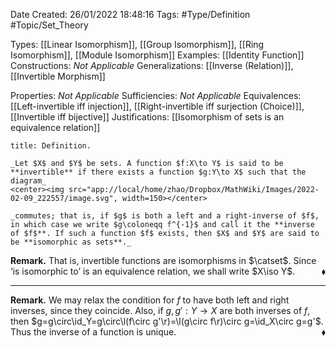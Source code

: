 <div class="topSpace"></div>

Date Created: 26/01/2022 18:48:16
Tags: #Type/Definition #Topic/Set_Theory

Types: [[Linear Isomorphism]], [[Group Isomorphism]], [[Ring Isomorphism]], [[Module Isomorphism]]
Examples: [[Identity Function]]
Constructions: _Not Applicable_
Generalizations: [[Inverse (Relation)]], [[Invertible Morphism]]

Properties: _Not Applicable_
Sufficiencies: _Not Applicable_
Equivalences: [[Left-invertible iff injection]], [[Right-invertible iff surjection (Choice)]], [[Invertible iff bijective]]
Justifications: [[Isomorphism of sets is an equivalence relation]]

``` ad-Definition
title: Definition.

_Let $X$ and $Y$ be sets. A function $f:X\to Y$ is said to be **invertible** if there exists a function $g:Y\to X$ such that the diagram_
<center><img src="app://local/home/zhao/Dropbox/MathWiki/Images/2022-02-09_222557/image.svg", width=150></center>

_commutes; that is, if $g$ is both a left and a right-inverse of $f$, in which case we write $g\coloneqq f^{-1}$ and call it the **inverse of $f$**. If such a function $f$ exists, then $X$ and $Y$ are said to be **isomorphic as sets**._

```

**Remark.** That is, invertible functions are isomorphisms in $\catset$. Since $\textrm{`}$is isomorphic to$\textrm{'}$ is an equivalence relation, we shall write $X\iso Y$.<span style="float:right;">$\blacklozenge$</span>

---

**Remark.** We may relax the condition for $f$ to have both left and right inverses, since they coincide. Also, if $g,g':Y\to X$ are both inverses of $f$, then $g=g\circ\id_Y=g\circ\l(f\circ g'\r)=\l(g\circ f\r)\circ g=\id_X\circ g=g'$. Thus the inverse of a function is unique.<span style="float:right;">$\blacklozenge$</span>
